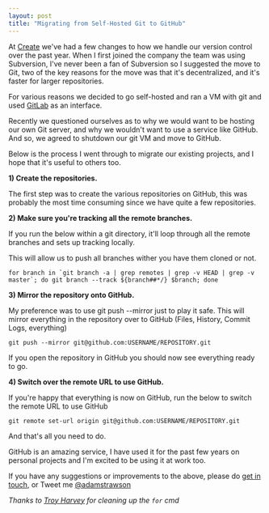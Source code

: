 ```yaml
---
layout: post
title: "Migrating from Self-Hosted Git to GitHub"
---
```


At [Create](http://create.net) we've had a few changes to how we handle our version control over the past year. When I first joined the company the team was using Subversion, I've never been a fan of Subversion so I suggested the move to Git, two of the key reasons for the move was that it's decentralized, and it's faster for larger repositories. 

For various reasons we decided to go self-hosted and ran a VM with git and used [GitLab](https://github.com/gitlabhq/gitlabhq) as an interface.

Recently we questioned ourselves as to why we would want to be hosting our own Git server, and why we wouldn't want to use a service like GitHub. And so, we agreed to shutdown our git VM and move to GitHub.

Below is the process I went through to migrate our existing projects, and I hope that it's useful to others too.

**1) Create the repositories.**

The first step was to create the various repositories on GitHub, this was probably the most time consuming since we have quite a few repositories. 

**2) Make sure you're tracking all the remote branches.**

If you run the below within a git directory, it'll loop through all the remote branches and sets up tracking locally.

This will allow us to push all branches wither you have them cloned or not.

	for branch in `git branch -a | grep remotes | grep -v HEAD | grep -v master`; do git branch --track ${branch##*/} $branch; done

**3) Mirror the repository onto GitHub.**

My preference was to use git push --mirror just to play it safe. This will mirror everything in the repository over to GitHub (Files, History, Commit Logs, everything)

	git push --mirror git@github.com:USERNAME/REPOSITORY.git

If you open the repository in GitHub you should now see everything ready to go.

**4) Switch over the remote URL to use GitHub.**

If you're happy that everything is now on GitHub, run the below to switch the remote URL to use GitHub

	git remote set-url origin git@github.com:USERNAME/REPOSITORY.git

And that's all you need to do.

GitHub is an amazing service, I have used it for the past few years on personal projects and I'm excited to be using it at work too.

If you have any suggestions or improvements to the above, please do [get in touch](http://adamstrawson.com/talk), or Tweet me [@adamstrawson](http://twitter.com/adamstrawson)

*Thanks to [Troy Harvey](https://twitter.com/troyharvey) for cleaning up the `for` cmd*
